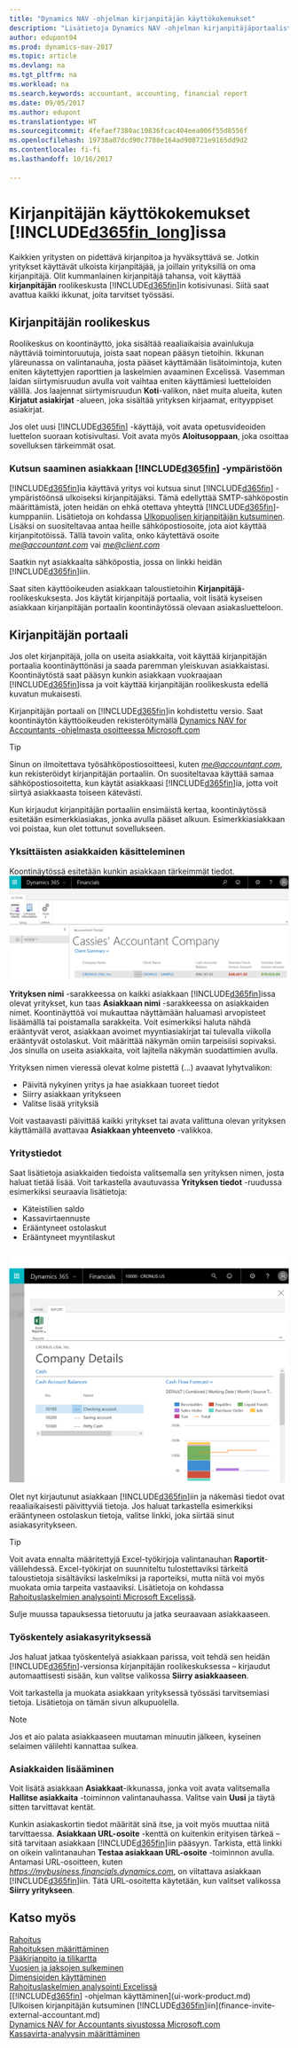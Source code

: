 ```yaml
---
title: "Dynamics NAV -ohjelman kirjanpitäjän käyttökokemukset"
description: "Lisätietoja Dynamics NAV -ohjelman kirjanpitäjäportaalista ja kirjanpitäjän roolikeskusta, joka tukee asiakasyrityksen omia ja ulkopuolisia kirjanpitäjää."
author: edupont04
ms.prod: dynamics-nav-2017
ms.topic: article
ms.devlang: na
ms.tgt_pltfrm: na
ms.workload: na
ms.search.keywords: accountant, accounting, financial report
ms.date: 09/05/2017
ms.author: edupont
ms.translationtype: HT
ms.sourcegitcommit: 4fefaef7380ac10836fcac404eea006f55d8556f
ms.openlocfilehash: 19738a07dcd90c7788e164ad908721e9165dd9d2
ms.contentlocale: fi-fi
ms.lasthandoff: 10/16/2017

---
```

# <a name="accountant-experiences-in-included365finlongincludesd365finlongmdmd"></a>Kirjanpitäjän käyttökokemukset [!INCLUDE[d365fin_long](includes/d365fin_long_md.md)]issa
Kaikkien yritysten on pidettävä kirjanpitoa ja hyväksyttävä se. Jotkin yritykset käyttävät ulkoista kirjanpitäjää, ja joillain yrityksillä on oma kirjanpitäjä. Olit kummanlainen kirjanpitäjä tahansa, voit käyttää **kirjanpitäjän** roolikeskusta [!INCLUDE[d365fin](includes/d365fin_md.md)]in kotisivunasi. Siitä saat avattua kaikki ikkunat, joita tarvitset työssäsi.  

## <a name="accountant-role-center"></a>Kirjanpitäjän roolikeskus
Roolikeskus on koontinäyttö, joka sisältää reaaliaikaisia avainlukuja näyttäviä toimintoruutuja, joista saat nopean pääsyn tietoihin. Ikkunan yläreunassa on valintanauha, josta pääset käyttämään lisätoimintoja, kuten eniten käytettyjen raporttien ja laskelmien avaaminen Excelissä. Vasemman laidan siirtymisruudun avulla voit vaihtaa eniten käyttämiesi luetteloiden välillä. Jos laajennat siirtymisruudun **Koti**-valikon, näet muita alueita, kuten **Kirjatut asiakirjat** -alueen, joka sisältää yrityksen kirjaamat, erityyppiset asiakirjat.  

Jos olet uusi [!INCLUDE[d365fin](includes/d365fin_md.md)] -käyttäjä, voit avata opetusvideoiden luettelon suoraan kotisivultasi. Voit avata myös **Aloitusoppaan**, joka osoittaa sovelluksen tärkeimmät osat.  

### <a name="get-invited-to-a-clients-included365finincludesd365finmdmd"></a>Kutsun saaminen asiakkaan [!INCLUDE[d365fin](includes/d365fin_md.md)] -ympäristöön
[!INCLUDE[d365fin](includes/d365fin_md.md)]ia käyttävä yritys voi kutsua sinut [!INCLUDE[d365fin](includes/d365fin_md.md)] -ympäristöönsä ulkoiseksi kirjanpitäjäksi. Tämä edellyttää SMTP-sähköpostin määrittämistä, joten heidän on ehkä otettava yhteyttä [!INCLUDE[d365fin](includes/d365fin_md.md)]-kumppaniin. Lisätietoja on kohdassa [Ulkopuolisen kirjanpitäjän kutsuminen](finance-invite-external-accountant.md). Lisäksi on suositeltavaa antaa heille sähköpostiosoite, jota aiot käyttää kirjanpitotöissä. Tällä tavoin valita, onko käytettävä osoite *me@accountant.com* vai *me@client.com*  

Saatkin nyt asiakkaalta sähköpostia, jossa on linkki heidän [!INCLUDE[d365fin](includes/d365fin_md.md)]iin.  

Saat siten käyttöoikeuden asiakkaan taloustietoihin **Kirjanpitäjä**-roolikeskuksesta. Jos käytät kirjanpitäjä portaalia, voit lisätä kyseisen asiakkaan kirjanpitäjän portaalin koontinäytössä olevaan asiakasluetteloon.  

## <a name="accountant-portal"></a>Kirjanpitäjän portaali
Jos olet kirjanpitäjä, jolla on useita asiakkaita, voit käyttää kirjanpitäjän portaalia koontinäyttönäsi ja saada paremman yleiskuvan asiakkaistasi. Koontinäytöstä saat pääsyn kunkin asiakkaan vuokraajaan [!INCLUDE[d365fin](includes/d365fin_md.md)]issa ja voit käyttää kirjanpitäjän roolikeskusta edellä kuvatun mukaisesti.  

Kirjanpitäjän portaali on [!INCLUDE[d365fin](includes/d365fin_md.md)]in kohdistettu versio. Saat koontinäytön käyttöoikeuden rekisteröitymällä [Dynamics NAV for Accountants -ohjelmasta osoitteessa Microsoft.com](https://www.microsoft.com/en-us/dynamics365/financial-insights-for-accountants)  

> [!TIP]  
>  Sinun on ilmoitettava työsähköpostiosoitteesi, kuten *me@accountant.com*, kun rekisteröidyt kirjanpitäjän portaaliin. On suositeltavaa käyttää samaa sähköpostiosoitetta, kun käytät asiakkaasi [!INCLUDE[d365fin](includes/d365fin_md.md)]ia, jotta voit siirtyä asiakkaasta toiseen kätevästi.  

Kun kirjaudut kirjanpitäjän portaaliin ensimäistä kertaa, koontinäytössä esitetään esimerkkiasiakas, jonka avulla pääset alkuun. Esimerkkiasiakkaan voi poistaa, kun olet tottunut sovellukseen.  

### <a name="working-with-individual-clients"></a>Yksittäisten asiakkaiden käsitteleminen
Koontinäytössä esitetään kunkin asiakkaan tärkeimmät tiedot.  
[![Kirjanpitäjän portaali](./media/ui-extensions-accportal/accountant-portal.png)](https://go.microsoft.com/fwlink/?linkid=851257)

**Yrityksen nimi** -sarakkeessa on kaikki asiakkaan [!INCLUDE[d365fin](includes/d365fin_md.md)]issa olevat yritykset, kun taas **Asiakkaan nimi** -sarakkeessa on asiakkaiden nimet. Koontinäyttöä voi mukauttaa näyttämään haluamasi arvopisteet lisäämällä tai poistamalla sarakkeita. Voit esimerkiksi haluta nähdä erääntyvät verot, asiakkaan avoimet myyntiasiakirjat tai tulevalla viikolla erääntyvät ostolaskut. Voit määrittää näkymän omiin tarpeisiisi sopivaksi. Jos sinulla on useita asiakkaita, voit lajitella näkymän suodattimien avulla.  

Yrityksen nimen vieressä olevat kolme pistettä (...) avaavat lyhytvalikon:

* Päivitä nykyinen yritys ja hae asiakkaan tuoreet tiedot  
* Siirry asiakkaan yritykseen  
* Valitse lisää yrityksiä  

Voit vastaavasti päivittää kaikki yritykset tai avata valittuna olevan yrityksen käyttämällä avattavaa **Asiakkaan yhteenveto** -valikkoa.  

### <a name="company-details"></a>Yritystiedot
Saat lisätietoja asiakkaiden tiedoista valitsemalla sen yrityksen nimen, josta haluat tietää lisää. Voit tarkastella avautuvassa **Yrityksen tiedot** -ruudussa esimerkiksi seuraavia lisätietoja:  

* Käteistilien saldo  
* Kassavirtaennuste  
* Erääntyneet ostolaskut  
* Erääntyneet myyntilaskut  

![Asiakasyrityksen tiedot kirjanpitäjän portaalissa](./media/finance-accounting/accountant-company-details.png)

Olet nyt kirjautunut asiakkaan [!INCLUDE[d365fin](includes/d365fin_md.md)]iin ja näkemäsi tiedot ovat reaaliaikaisesti päivittyviä tietoja. Jos haluat tarkastella esimerkiksi erääntyneen ostolaskun tietoja, valitse linkki, joka siirtää sinut asiakasyritykseen.  

> [!TIP]  
>  Voit avata ennalta määritettyjä Excel-työkirjoja valintanauhan **Raportit**-välilehdessä. Excel-työkirjat on suunniteltu tulostettaviksi tärkeitä taloustietoja sisältäviksi laskelmiksi ja raporteiksi, mutta niitä voi myös muokata omia tarpeita vastaaviksi. Lisätietoja on kohdassa [Rahoituslaskelmien analysointi Microsoft Excelissä](finance-analyze-excel.md).  

Sulje muussa tapauksessa tietoruutu ja jatka seuraavaan asiakkaaseen.  

### <a name="working-in-the-client-company"></a>Työskentely asiakasyrityksessä
Jos haluat jatkaa työskentelyä asiakkaan parissa, voit tehdä sen heidän [!INCLUDE[d365fin](includes/d365fin_md.md)]-versionsa kirjanpitäjän roolikeskuksessa – kirjaudut automaattisesti sisään, kun valitse valikossa **Siirry asiakkaaseen**.  

Voit tarkastella ja muokata asiakkaan yrityksessä työssäsi tarvitsemiasi tietoja. Lisätietoja on tämän sivun alkupuolella.

> [!NOTE]  
>  Jos et aio palata asiakkaaseen muutaman minuutin jälkeen, kyseinen selaimen välilehti kannattaa sulkea.  

### <a name="adding-clients"></a>Asiakkaiden lisääminen
Voit lisätä asiakkaan **Asiakkaat**-ikkunassa, jonka voit avata valitsemalla **Hallitse asiakkaita** -toiminnon valintanauhassa. Valitse vain **Uusi** ja täytä sitten tarvittavat kentät.  

Kunkin asiakaskortin tiedot määrität sinä itse, ja voit myös muuttaa niitä tarvittaessa. **Asiakkaan URL-osoite** -kenttä on kuitenkin erityisen tärkeä – sitä tarvitaan asiakkaan [!INCLUDE[d365fin](includes/d365fin_md.md)]iin pääsyyn. Tarkista, että linkki on oikein valintanauhan **Testaa asiakkaan URL-osoite** -toiminnon avulla. Antamasi URL-osoitteen, kuten *https://mybusiness.financials.dynamics.com*, on viitattava asiakkaan [!INCLUDE[d365fin](includes/d365fin_md.md)]iin. Tätä URL-osoitetta käytetään, kun valitset valikossa **Siirry yritykseen**.  

## <a name="see-also"></a>Katso myös
[Rahoitus](finance.md)  
[Rahoituksen määrittäminen](finance-setup-finance.md)  
[Pääkirjanpito ja tilikartta](finance-general-ledger.md)  
[Vuosien ja jaksojen sulkeminen](year-close-years-periods.md)  
[Dimensioiden käyttäminen](finance-dimensions.md)  
[Rahoituslaskelmien analysointi Excelissä](finance-analyze-excel.md)  
[[!INCLUDE[d365fin](includes/d365fin_md.md)] -ohjelman käyttäminen](ui-work-product.md)  
[Ulkoisen kirjanpitäjän kutsuminen [!INCLUDE[d365fin](includes/d365fin_md.md)]iin](finance-invite-external-accountant.md)  
[Dynamics NAV for Accountants sivustossa Microsoft.com](https://www.microsoft.com/en-us/dynamics365/financial-insights-for-accountants)  
[Kassavirta-analyysin määrittäminen](finance-setup-cash-flow-analyses.md)  


